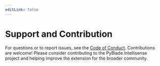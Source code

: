 ```yaml
---
editLink: false
---
```


# Support and Contribution

For questions or to report issues, see the [Code of Conduct](/CODE_OF_CONDUCT). Contributions are welcome! Please consider contributing to the PyBlade Intellisense project and helping improve the extension for the broader community.

